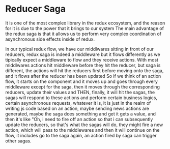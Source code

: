 # Reducer Saga

It is one of the most complex library in the redux ecosystem, and the reason for it is due to the power that it brings to our system
The main advantage of the redux saga is that it allows us to perform very complex coordination of asynchronous side effects inside of redux.

In our typical redux flow, we have our middlwares sitting in front of our reducers, redux saga is indeed a middleware but it flows differently as we tipically expect a middleware to flow and they receive actions.
With most middlwares actions hit middleware before they hit the reducer, but saga is different, the actions will hit
the reducers first before moving onto the saga, and it flows after the reducer has  been updated
So if we think of an action flow, it starts on the component and it moves up and goes through every middleware except for the saga, then it moves through the corresponding reducers, update their values and THEN, finally, it will hit the sagas, the sagas will respond to these actions and perform certain business logics, certain asynchronous requests, whatever it is, it is just in the realm of writing js code based on an action, maybe sending news actions are generated, maybe the saga does something and get it gets a value, and then it's like "Oh, i need to fire off an action so that i can subsequently update the reducers, so that's what the sagas will do, they might fire a new action, which will pass to the middlewares and then it will continue on the flow, it includes go to the saga again, an action fired by saga can trigger other sagas.







